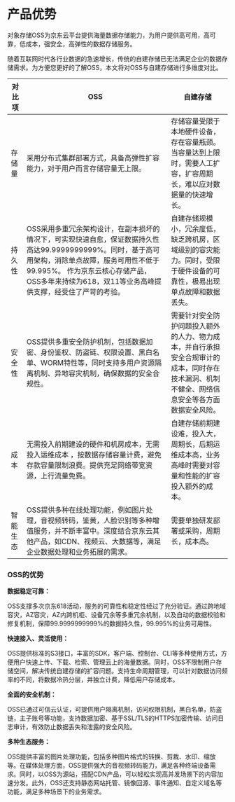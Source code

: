 # 产品优势

对象存储OSS为京东云平台提供海量数据存储能力，为用户提供高可用，高可靠，低成本，强安全，高弹性的数据存储服务。

随着互联网时代各行业数据的急速增长，传统的自建存储已无法满足企业的数据存储需求。为方便您更好的了解OSS，本文将对OSS与自建存储进行多维度对比。

| 对比项   | OSS                                                          | 自建存储                                                     |
| -------- | ------------------------------------------------------------ | ------------------------------------------------------------ |
| 存储量   | 采用分布式集群部署方式，具备高弹性扩容能力，对于用户而言存储容量无上限。 | 存储容量受限于本地硬件设备，存在容量瓶颈。当容量达到上限时，需要人工扩容，扩容周期长，难以应对数据量的快速增长。 |
| 持久性   | OSS采用多重冗余架构设计，在副本损坏的情况下，可实现快速自愈，保证数据持久性高达99.9999999999%。同时，基于高可用架构，消除单点故障，服务可用性不低于99.995%。   作为京东云核心存储产品，OSS多年来持续为618，双11等业务高峰提供支撑，经受住了严苛的考验。 | 自建存储规模小，冗余度低，缺乏跨机房，区域级别的容灾能力。同时，受限于硬件设备的可靠性，极易出现单点故障和数据丢失。 |
| 安全性   | OSS提供多重安全防护机制，包括数据加密、身份鉴权、防盗链、权限设置、黑白名单、WORM特性等，同时支持多用户资源隔离机制、异地容灾机制，确保数据的安全合规性。 | 需要针对安全防护问题投入额外的人力、物力成本，并自行承担安全合规审计的成本，同时存在技术漏洞、机制不健全、网络信息安全等各方面数据安全风险。 |
| 成本     | 无需投入前期建设的硬件和机房成本，无需投入运维成本 ，按数据存储容量计费，避免存款容量限制浪费。提供充足网络带宽资源，上行流量免费。 | 自建存储前期建设难，投入大，周期长，后期运维成本高，业务高峰时需要对容量和性能的扩容投入额外的成本。 |
| 智能生态 | OSS提供多种在线处理功能，例如图片处理，音视频转码，鉴黄，人脸识别等多种增值服务，并不断丰富中。深度结合京东云其他产品，如CDN、视频云、大数据等，满足企业数据处理和业务拓展的需求。 | 需要单独研发部署或采购，周期长，成本高。                     |

### OSS的优势

**数据稳定可靠：**

OSS支撑多次京东618活动，服务的可靠性和稳定性经过了充分验证。通过跨地域容灾，AZ容灾，AZ内跨机柜、设备冗余等多重冗余机制，以及自动的数据校验和修复机制，保障99.9999999999%的数据持久性，99.995%的业务可用性。

**快速接入、灵活使用：**

OSS提供标准的S3接口，丰富的SDK，客户端、控制台、CLI等多种使用方式，方便用户快速上传、下载、检索、管理云上的海量数据。同时，OSS不限制用户存储空间，解决传统自建存储的扩容问题。支持生命周期管理，可以针对数据访问频率的不同，将数据冷热分层，并独立计费，降低用户存储成本。

**全面的安全机制：**

OSS已通过可信云认证，可提供用户隔离机制，访问权限机制，黑白名单，防盗链，主子账号等功能，支持数据加密、基于SSL/TLS的HTTPS加密传输、访问日志审计，有效防止数据丢失和泄露的安全风险。

**多种生态服务：**

OSS提供丰富的图片处理功能，包括多种图片格式的转换、剪裁、水印、缩放等。在媒体处理方面，OSS提供强大的音视频转码能力，满足各种终端设备需求。同时，以OSS为源站，搭配CDN产品，可以轻松实现高并发场景下的内容加速分发。此外，OSS还支持静态网站托管、镜像回源、事件通知、自定义域名等功能，满足多种场景下的业务需求。
